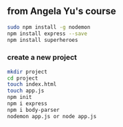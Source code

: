 ## from Angela Yu's course

```bash
sudo npm install -g nodemon
npm install express --save
npm install superheroes


```


### create a new project
```bash
mkdir project
cd project
touch index.html
touch app.js
npm init
npm i express
npm i body-parser
nodemon app.js or node app.js
```
